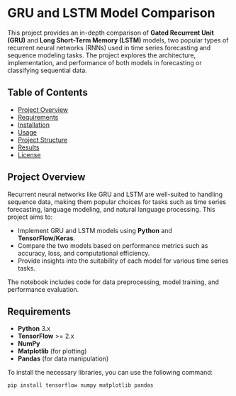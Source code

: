 # GRU and LSTM Model Comparison

This project provides an in-depth comparison of **Gated Recurrent Unit (GRU)** and **Long Short-Term Memory (LSTM)** models, two popular types of recurrent neural networks (RNNs) used in time series forecasting and sequence modeling tasks. The project explores the architecture, implementation, and performance of both models in forecasting or classifying sequential data.

## Table of Contents
- [Project Overview](#project-overview)
- [Requirements](#requirements)
- [Installation](#installation)
- [Usage](#usage)
- [Project Structure](#project-structure)
- [Results](#results)
- [License](#license)

## Project Overview
Recurrent neural networks like GRU and LSTM are well-suited to handling sequence data, making them popular choices for tasks such as time series forecasting, language modeling, and natural language processing. This project aims to:
- Implement GRU and LSTM models using **Python** and **TensorFlow/Keras**.
- Compare the two models based on performance metrics such as accuracy, loss, and computational efficiency.
- Provide insights into the suitability of each model for various time series tasks.

The notebook includes code for data preprocessing, model training, and performance evaluation.

## Requirements
- **Python** 3.x
- **TensorFlow** >= 2.x
- **NumPy**
- **Matplotlib** (for plotting)
- **Pandas** (for data manipulation)

To install the necessary libraries, you can use the following command:
```bash
pip install tensorflow numpy matplotlib pandas
